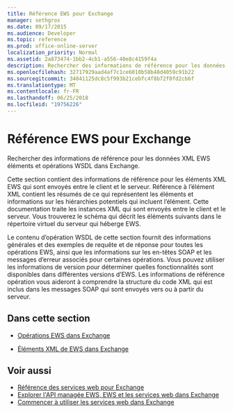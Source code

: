 ```yaml
---
title: Référence EWS pour Exchange
manager: sethgros
ms.date: 09/17/2015
ms.audience: Developer
ms.topic: reference
ms.prod: office-online-server
localization_priority: Normal
ms.assetid: 2a873474-1bb2-4cb1-a556-40e8c4159f4a
description: Rechercher des informations de référence pour les données XML EWS éléments et opérations WSDL dans Exchange.
ms.openlocfilehash: 32717929aad4af7c1ce6010b58b48d4059c91b22
ms.sourcegitcommit: 34041125dc8c5f993b21cebfc4f8b72f0fd2cb6f
ms.translationtype: MT
ms.contentlocale: fr-FR
ms.lasthandoff: 06/25/2018
ms.locfileid: "19756226"
---
```

# <a name="ews-reference-for-exchange"></a>Référence EWS pour Exchange

Rechercher des informations de référence pour les données XML EWS éléments et opérations WSDL dans Exchange.
  
Cette section contient des informations de référence pour les éléments XML EWS qui sont envoyés entre le client et le serveur. Référence à l’élément XML contient les résumés de ce qui représentent les éléments et informations sur les hiérarchies potentiels qui incluent l’élément. Cette documentation traite les instances XML qui sont envoyés entre le client et le serveur. Vous trouverez le schéma qui décrit les éléments suivants dans le répertoire virtuel du serveur qui héberge EWS. 
  
Le contenu d’opération WSDL de cette section fournit des informations générales et des exemples de requête et de réponse pour toutes les opérations EWS, ainsi que les informations sur les en-têtes SOAP et les messages d’erreur associés pour certaines opérations. Vous pouvez utiliser les informations de version pour déterminer quelles fonctionnalités sont disponibles dans différentes versions d’EWS. Les informations de référence opération vous aideront à comprendre la structure du code XML qui est inclus dans les messages SOAP qui sont envoyés vers ou à partir du serveur. 
  
## <a name="in-this-section"></a>Dans cette section
<a name="bk_InThisSection"> </a>

- [Opérations EWS dans Exchange](ews-operations-in-exchange.md)
    
- [Éléments XML de EWS dans Exchange](ews-xml-elements-in-exchange.md)
    
## <a name="see-also"></a>Voir aussi

- [Référence des services web pour Exchange](web-services-reference-for-exchange.md)
- [Explorer l'API managée EWS, EWS et les services web dans Exchange](../exchange-web-services/explore-the-ews-managed-api-ews-and-web-services-in-exchange.md)
- [Commencer à utiliser les services web dans Exchange](../exchange-web-services/start-using-web-services-in-exchange.md)
    

